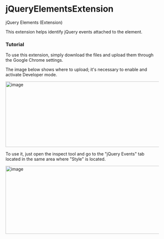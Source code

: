 # jQueryElementsExtension
jQuery Elements (Extension)

This extension helps identify jQuery events attached to the element.

### Tutorial
To use this extension, simply download the files and upload them through the Google Chrome settings.

The image below shows where to upload; it's necessary to enable and activate Developer mode.

<img width="2521" height="216" alt="image" src="https://github.com/user-attachments/assets/3b832b53-b2b3-43b3-970c-9c1a5a9ce9af" />

To use it, just open the inspect tool and go to the "jQuery Events" tab located in the same area where "Style" is located.

<img width="691" height="224" alt="image" src="https://github.com/user-attachments/assets/6e3f395d-643a-40c7-9060-f191b2d18940" />

